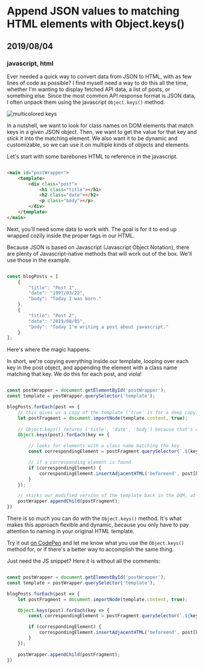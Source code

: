 # Append JSON values to matching HTML elements with Object.keys()
## 2019/08/04
### javascript, html

Ever needed a quick way to convert data from JSON to HTML, with as few lines of code as possible? I find myself need a way to do this all the time, whether I'm wanting to display fetched API data, a list of posts, or something else.  Since the most common API response format is JSON data, I often unpack them using the javascript `Object.keys()` method.

![multicolored keys](/_images/blog/rubiks-cube.webp)

In a nutshell, we want to look for class names on DOM elements that match keys in a given JSON object.  Then, we want to get the value for that key and stick it into the matching element.  We also want it to be dynamic and customizable, so we can use it on multiple kinds of objects and elements.

Let's start with some barebones HTML to reference in the javascript.

```html

<main id="postWrapper">
    <template>
        <div class="post">
            <h1 class="title"></h1>
            <h2 class="date"></h2>
            <p class="body"></p>
        </div>
    </template>
</main>

```

Next, you'll need some data to work with. The goal is for it to end up wrapped cozily inside the proper tags in our HTML.

Because JSON is based on Javascript (Javascript Object Notation), there are plenty of Javascript-native methods that will work out of the box. We'll use those in the example.

```javascript

const blogPosts = [
    {
        "title": "Post 1",
        "date": "1997/03/22",
        "body": "Today I was born."
    },
    {
        "title": "Post 2",
        "date": "2019/08/05",
        "body": "Today I'm writing a post about javascript."
    }
];

```

Here's where the magic happens.

In short, we're copying everything inside our template, looping over each key in the post object, and appending the element with a class name matching that key.  We do this for each post, and viola!

```javascript

const postWrapper = document.getElementById('postWrapper');
const template = postWrapper.querySelector('template');

blogPosts.forEach(post => {
    // this gives us a copy of the template ('true' is for a deep copy, which includes all descendants of the parent)
    let postFragment = document.importNode(template.content, true);
    
    // Object.keys() returns ['title', 'date', 'body'] because that's what we've named the key/value pairs for each post in our JSON
    Object.keys(post).forEach(key => {

        // looks for elements with a class name matching the key
        const correspondingElement = postFragment.querySelector(`.${key}`);

        // if a corresponding element is found
        if (correspondingElement) {
            correspondingElement.insertAdjacentHTML('beforeend', post[key]);
        }
    });

    // sticks our modified version of the template back in the DOM, at the end of our wrapper
    postWrapper.appendChild(postFragment);
})

```

There is so much you can do with the `Object.keys()` method. It's what makes this approach flexible and dynamic, because you only have to pay attention to naming in your original HTML template.

Try it out [on CodePen](https://codepen.io/bradeneast/pen/YmEBGY) and let me know what you use the `Object.keys()` method for, or if there's a better way to accomplish the same thing.

Just need the JS snippet? Here it is without all the comments:

```javascript

const postWrapper = document.getElementById('postWrapper');
const template = postWrapper.querySelector('template');

blogPosts.forEach(post => {
    let postFragment = document.importNode(template.content, true);

    Object.keys(post).forEach(key => {
        const correspondingElement = postFragment.querySelector(`.${key}`);

        if (correspondingElement) {
            correspondingElement.insertAdjacentHTML('beforeend', post[key]);
        }
    });

    postWrapper.appendChild(postFragment);
})

```